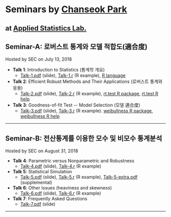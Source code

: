 # Seminars by [Chanseok Park](https://appliedstat.github.io) 
  at [Applied Statistics Lab.](https://statpnu.github.io)
---

## Seminar-A: 로버스트 통계와 모델 적합도(適合度)
Hosted by SEC on July 13, 2018 
- **Talk 1**:  Introduction to Statistics (통계학 개요)
    - [Talk-1.pdf](Talk-1.pdf) (slide), [Talk-1.r](R/Talk-1.r) (R example), [R language](https://cloud.r-project.org/)  
- **Talk 2**: Efficient Robust Methods and Their Applications (로버스트 통계와 응용)
    - [Talk-2.pdf](Talk-2.pdf) (slide), [Talk-2.r](R/Talk-2.r) (R example), [rt.test R package](https://cran.r-project.org/web/packages/rt.test/), [rt.test R help](https://rdrr.io/cran/rt.test)
- **Talk 3**: Goodness-of-fit Test -- Model Selection (모델 適合度)
    - [Talk-3.pdf](Talk-3.pdf) (slide), [Talk-3.r](R/Talk-3.r) (R example). [weibullness R package](https://cran.r-project.org/web/packages/weibullness/), [weibullness R help](https://rdrr.io/cran/weibullness)
    
---
## Seminar-B: 전산통계를 이용한 모수 및 비모수 통계분석
Hosted by SEC on August 31, 2018 
- **Talk 4**: Parametric versus Nonparametric and Robustness
    - [Talk-4.pdf](Talk-4.pdf) (slide), [Talk-4.r](R/Talk-4.r) (R example) 
- **Talk 5**: Statistical Simulation
    - [Talk-5.pdf](Talk-5.pdf) (slide), [Talk-5.r](R/Talk-5.r) (R example), [Talk-5-extra.pdf](Talk-5-extra.pdf) (supplemental)
- **Talk 6**: Other Issues (heaviness and skewness)
    - [Talk-6.pdf](Talk-6.pdf) (slide), [Talk-6.r](R/Talk-6.r) (R example) 
- **Talk 7**: Frequently Asked Questions
    - [Talk-7.pdf](Talk-7.pdf) (slide)
---


